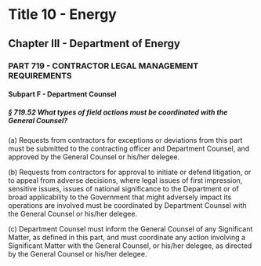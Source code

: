 
# Title 10 - Energy
## Chapter III - Department of Energy
### PART 719 - CONTRACTOR LEGAL MANAGEMENT REQUIREMENTS
#### Subpart F - Department Counsel
##### § 719.52 What types of field actions must be coordinated with the General Counsel?

(a) Requests from contractors for exceptions or deviations from this part must be submitted to the contracting officer and Department Counsel, and approved by the General Counsel or his/her delegee.

(b) Requests from contractors for approval to initiate or defend litigation, or to appeal from adverse decisions, where legal issues of first impression, sensitive issues, issues of national significance to the Department or of broad applicability to the Government that might adversely impact its operations are involved must be coordinated by Department Counsel with the General Counsel or his/her delegee.

(c) Department Counsel must inform the General Counsel of any Significant Matter, as defined in this part, and must coordinate any action involving a Significant Matter with the General Counsel, or his/her delegee, as directed by the General Counsel or his/her delegee.
